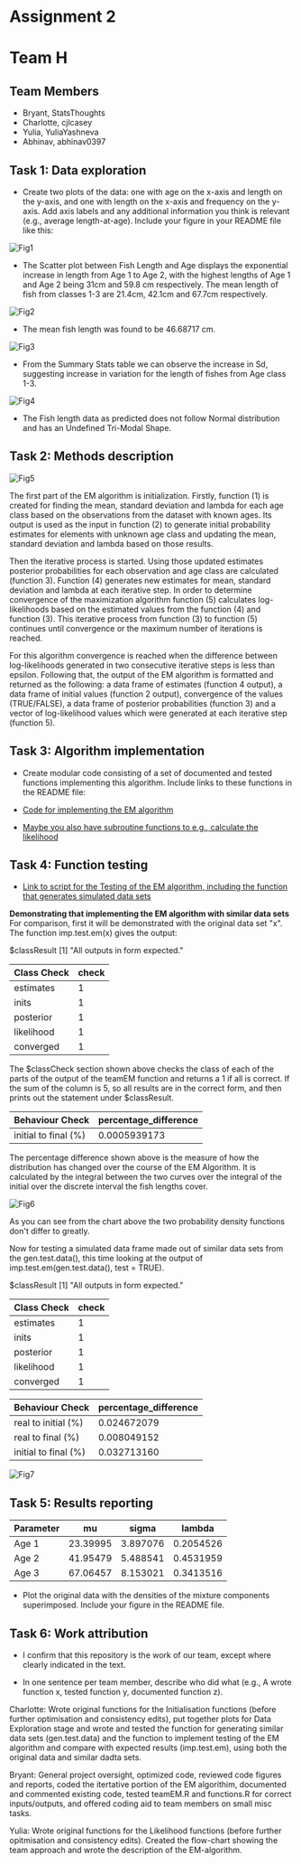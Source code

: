 # Assignment 2
# Team H

## Team Members
+ Bryant, StatsThoughts
+ Charlotte, cjlcasey
+ Yulia, YuliaYashneva
+ Abhinav, abhinav0397

## Task 1: Data exploration

- Create two plots of the data: one with age on the x-axis and length on the y-axis, and one with length on the x-axis and frequency on the y-axis.  Add axis labels and any additional information you think is relevant (e.g., average length-at-age). Include your figure in your README file like this: 

![Fig1](https://github.com/eirenjacobson/MT4113-A2-TeamH/blob/master/Figures/Scatterplot.png)

* The Scatter plot between Fish Length and Age displays the exponential increase in length from Age 1 to Age 2, with the highest lengths of Age 1 and Age 2 being 31cm and 59.8 cm respectively. The mean length of fish from classes 1-3 are 21.4cm, 42.1cm and 67.7cm respectively.  

![Fig2](https://github.com/eirenjacobson/MT4113-A2-TeamH/blob/master/Figures/Boxplot.png)

* The mean fish length was found to be 46.68717 cm.

![Fig3](https://github.com/eirenjacobson/MT4113-A2-TeamH/blob/master/Figures/Plain%20Histo.png)
*	From the Summary Stats table we can observe the increase in Sd, suggesting increase in variation for the length of fishes from Age class 1-3. 

![Fig4](https://github.com/eirenjacobson/MT4113-A2-TeamH/blob/master/Figures/Density%20Histo.png)

*	The Fish length data as predicted does not follow Normal distribution and has an Undefined Tri-Modal Shape.


## Task 2: Methods description

![Fig5](https://github.com/eirenjacobson/MT4113-A2-TeamH/blob/master/Figures/EM-Algorithm_1-2.png)

The first part of the EM algorithm is initialization. Firstly, function (1) is created for finding the mean, standard deviation and lambda for each age class based on the observations from the dataset with known ages. Its output is used as the input in function (2) to generate initial probability estimates for elements with unknown age class and updating the mean, standard deviation and lambda based on those results. 

Then the iterative process is started. Using those updated estimates posterior probabilities for each observation and age class are calculated (function 3). Function (4) generates new estimates for mean, standard deviation and lambda at each iterative step. In order to determine convergence of the maximization algorithm function (5) calculates log-likelihoods based on the estimated values from the function (4) and function (3). This iterative process from function (3) to function (5) continues until convergence or the maximum number of iterations is reached. 

For this algorithm convergence is reached when the difference between log-likelihoods generated in two consecutive iterative steps is less than epsilon. Following that, the output of the EM algorithm is formatted and returned as the following: a data frame of estimates (function 4 output), a data frame of initial values (function 2 output), convergence of the values (TRUE/FALSE), a data frame of posterior probabilities (function 3) and a vector of log-likelihood values which were generated at each iterative step (function 5).

## Task 3: Algorithm implementation

- Create modular code consisting of a set of documented and tested functions implementing this algorithm. Include links to these functions in the README file:

- [Code for implementing the EM algorithm](https://github.com/MT4113/2018/blob/master/Assignments/A2/StarterRepo/Scripts/teamEM.R)

- [Maybe you also have subroutine functions to e.g., calculate the likelihood](https://github.com/MT4113/2018/blob/master/Assignments/A2/StarterRepo/Scripts/calcLikelihood.R)

## Task 4: Function testing
- [Link to script for the Testing of the EM algorithm, including the function that generates simulated data sets](https://github.com/eirenjacobson/MT4113-A2-TeamH/blob/master/Scripts/Testing%20EM.R)

**Demonstrating that implementing the EM algorithm with similar data sets** 
For comparison, first it will be demonstrated with the original data set "x". The function imp.test.em(x) gives the output:

$classResult
[1] "All outputs in form expected."

|Class Check|check|
|-----------|-----|
|estimates  |  1  |
|inits      |  1  |
|posterior  |  1  |
|likelihood |  1  |
|converged  |  1  |

The $classCheck section shown above checks the class of each of the parts of the output of the teamEM function and returns a 1 if all is correct. If the sum of the column is 5, so all results are in the correct form, and then prints out the statement under $classResult. 

|Behaviour Check     |percentage_difference|
|--------------------|---------------------|
|initial to final (%)|     0.0005939173    |

The percentage difference shown above is the measure of how the distribution has changed over the course of the EM Algorithm. It is calculated by the integral between the two curves over the integral of the initial over the discrete interval the fish lengths cover.

![Fig6](https://github.com/eirenjacobson/MT4113-A2-TeamH/blob/master/Figures/OriginalRplot.png)

As you can see from the chart above the two probability density functions don't differ to greatly.

Now for testing a simulated data frame made out of similar data sets from the gen.test.data(), this time looking at the output of imp.test.em(gen.test.data(), test = TRUE).

$classResult
[1] "All outputs in form expected."

|Class Check|check|
|-----------|-----|
|estimates  |  1  |
|inits      |  1  |
|posterior  |  1  |
|likelihood |  1  |
|converged  |  1  |


|Behaviour Check     |percentage_difference|
|--------------------|---------------------|
|real to initial (%) |          0.024672079|
|real to final (%)   |          0.008049152|
|initial to final (%)|          0.032713160|

![Fig7](https://github.com/eirenjacobson/MT4113-A2-TeamH/blob/master/Figures/SimulationRplot.png)

## Task 5: Results reporting

| Parameter | mu | sigma | lambda |
|-----------|----|-------|--------|
| Age 1     | 23.39995  | 3.897076     | 0.2054526      |
| Age 2     | 41.95479  | 5.488541     | 0.4531959      |
| Age 3     | 67.06457  | 8.153021     | 0.3413516      |
 
- Plot the original data with the densities of the mixture components superimposed.  Include your figure in the README file.

## Task 6: Work attribution

- I confirm that this repository is the work of our team, except where clearly indicated in the text.

- In one sentence per team member, describe who did what (e.g., A wrote function x, tested function y, documented function z).

Charlotte: Wrote original functions for the Initialisation functions (before further optimisation and consistency edits), put together plots for Data Exploration stage and wrote and tested the function for generating similar data sets (gen.test.data) and the function to implement testing of the EM algorithm and compare with expected results (imp.test.em), using both the original data and similar dadta sets.

Bryant: General project oversight, optimized code, reviewed code figures and reports, coded the itertative portion of the EM algorithim, documented and commented existing code, tested teamEM.R and functions.R for correct inputs/outputs, and offered coding aid to team members on small misc tasks. 

Yulia: Wrote original functions for the Likelihood functions (before further opitmisation and consistency edits). Created the flow-chart showing the team approach and wrote the description of the EM-algorithm.
